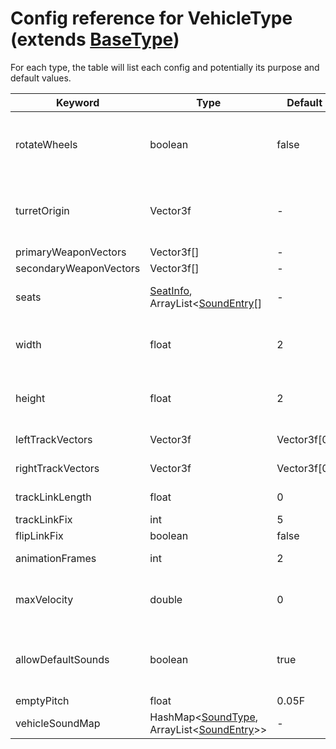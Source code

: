 # Config reference for VehicleType (extends [BaseType](https://github.com/Unknown025/ModulusConverter/blob/master/docs/BaseType.md))

For each type, the table will list each config and potentially its purpose and default values.

| Keyword | Type | Default | Purpose |
|---|---|---|---|
| rotateWheels | boolean | false | Whether the front wheels should be rotated. |
| turretOrigin | Vector3f | - | Origin of the vehicle's turret (if applicable). |
| primaryWeaponVectors | Vector3f[] | - | - |
| secondaryWeaponVectors | Vector3f[] | - | - |
| seats | [SeatInfo](https://github.com/Unknown025/ModulusConverter/blob/master/docs/SoundType.md), ArrayList\<[SoundEntry](https://github.com/Unknown025/ModulusConverter/blob/master/docs/SeatInfo.md )[] | - | Seats for this vehicle. |
| width | float | 2 | Width of the vehicle's hitbox. |
| height | float | 2 | Height of the vehicle's hitbox. |
| leftTrackVectors | Vector3f | Vector3f\[0] | Left track vectors. |
| rightTrackVectors | Vector3f | Vector3f\[0] | Right track vectors. |
| trackLinkLength | float | 0 | Track link length. |
| trackLinkFix | int | 5 | - |
| flipLinkFix | boolean | false | - |
| animationFrames | int | 2 | Animation frames. |
| maxVelocity | double | 0 | Maximum velocity this vehicle can reach. |
| allowDefaultSounds | boolean | true | Whether default ExW sounds are allowed. |
| emptyPitch | float | 0.05F | - |
| vehicleSoundMap | HashMap<[SoundType](https://github.com/Unknown025/ModulusConverter/blob/master/docs/SoundType.md), ArrayList\<[SoundEntry](https://github.com/Unknown025/ModulusConverter/blob/master/docs/SoundEntry.md )>> | - | Vehicle sound map. |